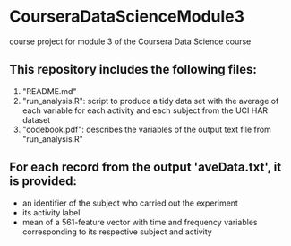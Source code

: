 # CourseraDataScienceModule3
course project for module 3 of the Coursera Data Science course

## This repository includes the following files:
1. "README.md"
2. "run_analysis.R": script to produce a tidy data set with the average of each variable for each activity and each subject from the UCI HAR dataset
3. "codebook.pdf": describes the variables of the output text file from "run_analysis.R" 

## For each record from the output 'aveData.txt', it is provided:
- an identifier of the subject who carried out the experiment
- its activity label
- mean of a 561-feature vector with time and frequency variables corresponding to its respective subject and activity
